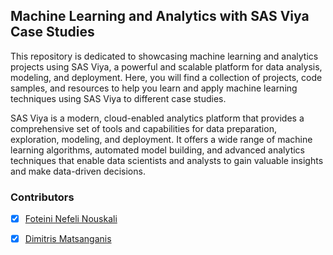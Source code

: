 ## Machine Learning and Analytics with SAS Viya Case Studies
This repository is dedicated to showcasing machine learning and analytics projects using SAS Viya, a powerful and scalable platform for data analysis, modeling, and deployment. Here, you will find a collection of projects, code samples, and resources to help you learn and apply machine learning techniques using SAS Viya to different case studies.

SAS Viya is a modern, cloud-enabled analytics platform that provides a comprehensive set of tools and capabilities for data preparation, exploration, modeling, and deployment. It offers a wide range of machine learning algorithms, automated model building, and advanced analytics techniques that enable data scientists and analysts to gain valuable insights and make data-driven decisions.


### Contributors

- [x] [Foteini Nefeli Nouskali](https://github.com/FoteiniNefeli)
- [x] [Dimitris Matsanganis](https://github.com/dmatsanganis)

